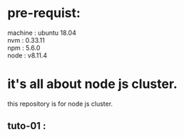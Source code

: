 # pre-requist:
machine : ubuntu 18.04 \
nvm : 0.33.11 \
npm : 5.6.0 \
node : v8.11.4 

# it's all about node js cluster.
this repository is for node js cluster.

## tuto-01 :
